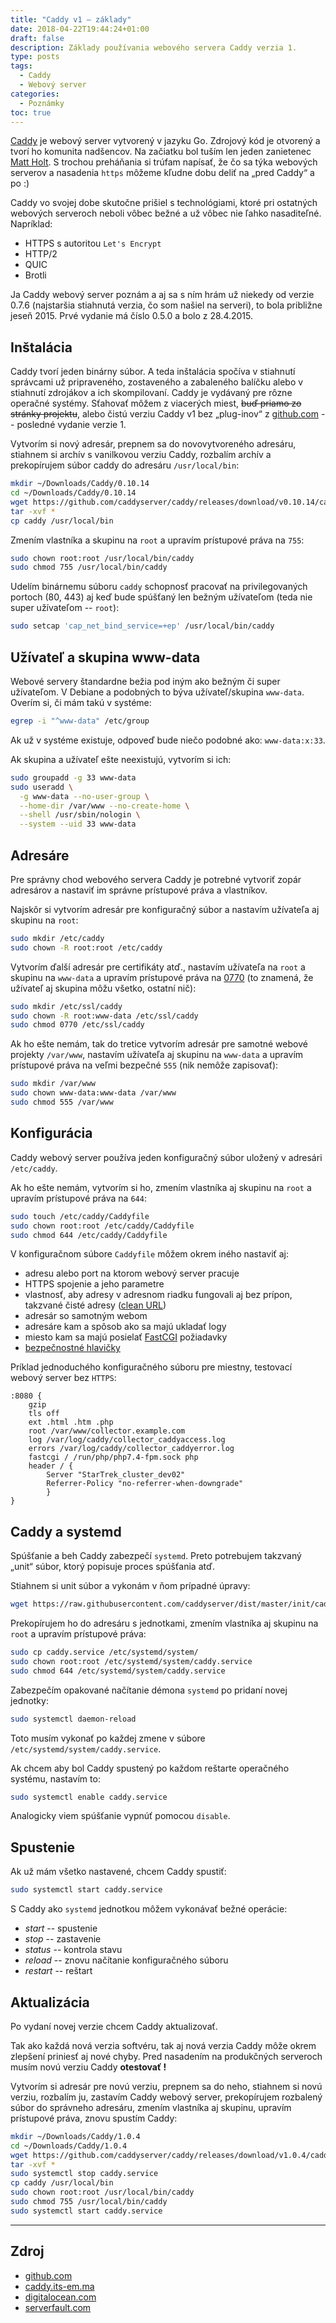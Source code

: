 ```yaml
---
title: "Caddy v1 – základy"
date: 2018-04-22T19:44:24+01:00
draft: false
description: Základy používania webového servera Caddy verzia 1.
type: posts
tags:
  - Caddy
  - Webový server
categories:
  - Poznámky
toc: true
---
```


[Caddy](https://caddyserver.com/) je webový server vytvorený v jazyku Go. Zdrojový kód je otvorený a tvorí ho komunita nadšencov. Na začiatku bol tuším len jeden zanietenec [Matt Holt](https://github.com/mholt). S trochou preháňania si trúfam napísať, že čo sa týka webových serverov a nasadenia `https` môžeme kľudne dobu deliť na „pred Caddy“ a po :)

Caddy vo svojej dobe skutočne prišiel s technológiami, ktoré pri ostatných webových serveroch neboli vôbec bežné a už vôbec nie ľahko nasaditeľné. Napríklad: 

- HTTPS s autoritou `Let's Encrypt`
- HTTP/2
- QUIC
- Brotli

Ja Caddy webový server poznám a aj sa s ním hrám už niekedy od verzie 0.7.6 (najstaršia stiahnutá verzia, čo som našiel na serveri), to bola približne jeseň 2015. Prvé vydanie má číslo 0.5.0 a bolo z 28.4.2015.

## Inštalácia

Caddy tvorí jeden binárny súbor. A teda inštalácia spočíva v stiahnutí správcami už pripraveného, zostaveného a zabaleného balíčku alebo v stiahnutí zdrojákov a ich skompilovaní. Caddy je vydávaný pre rôzne operačné systémy. Sťahovať môžem z viacerých miest, ~~buď priamo zo stránky projektu~~, alebo čistú verziu Caddy v1 bez „plug-inov“ z [github.com](https://github.com/caddyserver/caddy/releases/tag/v1.0.4) -- posledné vydanie verzie 1.

Vytvorím si nový adresár, prepnem sa do novovytvoreného adresáru, stiahnem si archív s vanilkovou verziu Caddy, rozbalím archív a prekopírujem súbor caddy do adresáru `/usr/local/bin`:

```sh
mkdir ~/Downloads/Caddy/0.10.14
cd ~/Downloads/Caddy/0.10.14
wget https://github.com/caddyserver/caddy/releases/download/v0.10.14/caddy_v0.10.14_linux_amd64.tar.gz
tar -xvf *
cp caddy /usr/local/bin
```

Zmením vlastníka a skupinu na `root` a upravím prístupové práva na `755`:

```sh
sudo chown root:root /usr/local/bin/caddy
sudo chmod 755 /usr/local/bin/caddy
```

Udelím binárnemu súboru `caddy` schopnosť pracovať na privilegovaných portoch (80, 443) aj keď bude spúšťaný len bežným užívateľom (teda nie super užívateľom -- `root`):

```sh
sudo setcap 'cap_net_bind_service=+ep' /usr/local/bin/caddy
```

## Užívateľ a skupina www-data

Webové servery štandardne bežia pod iným ako bežným či super užívateľom. V Debiane a podobných to býva užívateľ/skupina `www-data`. Overím si, či mám takú v systéme:

```sh
egrep -i "^www-data" /etc/group
```

Ak už v systéme existuje, odpoveď bude niečo podobné ako: `www-data:x:33`.

Ak skupina a užívateľ ešte neexistujú, vytvorím si ich:

```sh
sudo groupadd -g 33 www-data
sudo useradd \
  -g www-data --no-user-group \
  --home-dir /var/www --no-create-home \
  --shell /usr/sbin/nologin \
  --system --uid 33 www-data
```

## Adresáre

Pre správny chod webového servera Caddy je potrebné vytvoriť zopár adresárov a nastaviť im správne prístupové práva a vlastníkov.

Najskôr si vytvorím adresár pre konfiguračný súbor a nastavím užívateľa aj skupinu na `root`:

```sh
sudo mkdir /etc/caddy
sudo chown -R root:root /etc/caddy
```

Vytvorím ďalší adresár pre certifikáty atď., nastavím užívateľa na `root` a skupinu na `www-data` a upravím prístupové práva na [0770](https://chmodcommand.com/chmod-0770/) (to znamená, že užívateľ aj skupina môžu všetko, ostatní nič):

```sh
sudo mkdir /etc/ssl/caddy
sudo chown -R root:www-data /etc/ssl/caddy
sudo chmod 0770 /etc/ssl/caddy
```

Ak ho ešte nemám, tak do tretice vytvorím adresár pre samotné webové projekty `/var/www`, nastavím užívateľa aj skupinu na `www-data` a upravím prístupové práva na veľmi bezpečné `555` (nik nemôže zapisovať):

```sh
sudo mkdir /var/www
sudo chown www-data:www-data /var/www
sudo chmod 555 /var/www
```

## Konfigurácia

Caddy webový server používa jeden konfiguračný súbor uložený v adresári `/etc/caddy`.

Ak ho ešte nemám, vytvorím si ho, zmením vlastníka aj skupinu na `root` a upravím prístupové práva na `644`:

```sh
sudo touch /etc/caddy/Caddyfile
sudo chown root:root /etc/caddy/Caddyfile
sudo chmod 644 /etc/caddy/Caddyfile
```

V konfiguračnom súbore `Caddyfile` môžem okrem iného nastaviť aj:

- adresu alebo port na ktorom webový server pracuje
- HTTPS spojenie a jeho parametre
- vlastnosť, aby adresy v adresnom riadku fungovali aj bez prípon, takzvané čisté adresy ([clean URL](https://en.wikipedia.org/wiki/Clean_URL))
- adresár so samotným webom
- adresáre kam a spôsob ako sa majú ukladať logy
- miesto kam sa majú posielať [FastCGI](/poznamky/2021/11/aktualizacia-php-na-verziu-8.1/#php-a-systemd) požiadavky
- [bezpečnostné hlavičky](/poznamky/2020/02/bezpecnostne-hlavicky/)

Príklad jednoduchého konfiguračného súboru pre miestny, testovací webový server bez `HTTPS`:

```
:8080 {
	gzip
	tls off
	ext .html .htm .php
	root /var/www/collector.example.com
	log /var/log/caddy/collector_caddyaccess.log
	errors /var/log/caddy/collector_caddyerror.log
	fastcgi / /run/php/php7.4-fpm.sock php
	header / {
		Server "StarTrek_cluster_dev02"
		Referrer-Policy "no-referrer-when-downgrade"
		}
}
```

## Caddy a systemd

Spúšťanie a beh Caddy zabezpečí `systemd`. Preto potrebujem takzvaný „unit“ súbor, ktorý popisuje proces spúšťania atď.

Stiahnem si unit súbor a vykonám v ňom prípadné úpravy:

```sh
wget https://raw.githubusercontent.com/caddyserver/dist/master/init/caddy.service
```

Prekopírujem ho do adresáru s jednotkami, zmením vlastníka aj skupinu na `root` a upravím prístupové práva:

```sh
sudo cp caddy.service /etc/systemd/system/
sudo chown root:root /etc/systemd/system/caddy.service
sudo chmod 644 /etc/systemd/system/caddy.service
```

Zabezpečím opakované načítanie démona `systemd` po pridaní novej jednotky:

```sh
sudo systemctl daemon-reload
```

Toto musím vykonať po každej zmene v súbore `/etc/systemd/system/caddy.service`.

Ak chcem aby bol Caddy spustený po každom reštarte operačného systému, nastavím to:

```sh
sudo systemctl enable caddy.service
```

Analogicky viem spúšťanie vypnúť pomocou `disable`.

## Spustenie

Ak už mám všetko nastavené, chcem Caddy spustiť:

```sh
sudo systemctl start caddy.service
```

S Caddy ako `systemd` jednotkou môžem vykonávať bežné operácie:

- *start* -- spustenie
- *stop* -- zastavenie
- *status* -- kontrola stavu
- *reload* -- znovu načítanie konfiguračného súboru
- *restart* -- reštart

## Aktualizácia

Po vydaní novej verzie chcem Caddy aktualizovať.

Tak ako každá nová verzia softvéru, tak aj nová verzia Caddy môže okrem zlepšení priniesť aj nové chyby. Pred nasadením na produkčných serveroch musím novú verziu Caddy **otestovať !**

Vytvorím si adresár pre novú verziu, prepnem sa do neho, stiahnem si novú verziu, rozbalím ju, zastavím Caddy webový server, prekopírujem rozbalený súbor do správneho adresáru, zmením vlastníka aj skupinu, upravím prístupové práva, znovu spustím Caddy:

```sh
mkdir ~/Downloads/Caddy/1.0.4
cd ~/Downloads/Caddy/1.0.4
wget https://github.com/caddyserver/caddy/releases/download/v1.0.4/caddy_v1.0.4_linux_amd64.tar.gz
tar -xvf *
sudo systemctl stop caddy.service
cp caddy /usr/local/bin
sudo chown root:root /usr/local/bin/caddy
sudo chmod 755 /usr/local/bin/caddy
sudo systemctl start caddy.service
```
---

## Zdroj

- [github.com](https://github.com/caddyserver/dist/tree/master/init)
- [caddy.its-em.ma](https://caddy.its-em.ma/v1/docs/)
- [digitalocean.com](https://www.digitalocean.com/community/questions/discussion-about-permissions-for-web-folders)
- [serverfault.com](https://serverfault.com/questions/357108/what-permissions-should-my-website-files-folders-have-on-a-linux-webserver)
